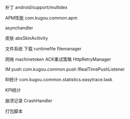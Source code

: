 补丁
android/support/multidex

APM性能
com.kugou.common.apm

asynchandler

皮肤
absSkinAcitivity

文件系统
下载 runtimefile filemanager


网络
machinetoken
ACK重试策略 HttpRetryManager


IM
push  com.kugou.common.push
IRealTimePushListener

BI统计
com.kugou.common.statistics.easytrace.task

KPI统计


崩溃记录
CrashHandler

打包脚本



